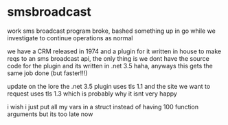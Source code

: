 # smsbroadcast
work sms broadcast program broke, bashed something up in go while we investigate to continue operations as normal

we have a CRM released in 1974 and a plugin for it written in house to make reqs to an sms broadcast api,
the only thing is we dont have the source code for the plugin and its written in .net 3.5 haha, anyways
this gets the same job done (but faster!!!)


update on the lore the .net 3.5 plugin uses tls 1.1 and the site we want to request uses tls 1.3
which is probably why it isnt very happy

i wish i just put all my vars in a struct instead of having 100 function arguments but its too late now
